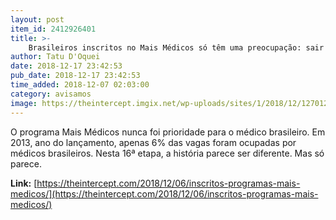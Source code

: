 ```yaml
---
layout: post
item_id: 2412926401
title: >-
    Brasileiros inscritos no Mais Médicos só têm uma preocupação: sair do programa
author: Tatu D'Oquei
date: 2018-12-17 23:42:53
pub_date: 2018-12-17 23:42:53
time_added: 2018-12-07 02:03:00
category: avisamos
image: https://theintercept.imgix.net/wp-uploads/sites/1/2018/12/12701262-high-1544296267.jpeg?auto=compress%2Cformat&q=90&fit=crop&w=1200&h=800
---
```


O programa Mais Médicos nunca foi prioridade para o médico brasileiro. Em 2013, ano do lançamento, apenas 6% das vagas foram ocupadas por médicos brasileiros. Nesta 16ª etapa, a história parece ser diferente. Mas só parece.

**Link:** [https://theintercept.com/2018/12/06/inscritos-programas-mais-medicos/](https://theintercept.com/2018/12/06/inscritos-programas-mais-medicos/)

